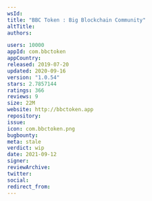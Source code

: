 ```yaml
---
wsId: 
title: "BBC Token : Big Blockchain Community"
altTitle: 
authors:

users: 10000
appId: com.bbctoken
appCountry: 
released: 2019-07-20
updated: 2020-09-16
version: "1.0.54"
stars: 2.7857144
ratings: 366
reviews: 9
size: 22M
website: http://bbctoken.app
repository: 
issue: 
icon: com.bbctoken.png
bugbounty: 
meta: stale
verdict: wip
date: 2021-09-12
signer: 
reviewArchive:
twitter: 
social:
redirect_from:
---
```


